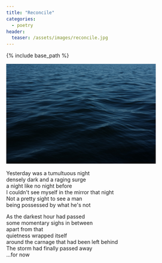 ```yaml
---
title: "Reconcile"
categories:
  - poetry
header:
  teaser: /assets/images/reconcile.jpg
---
```


{% include base_path %}

<img src="/assets/images/reconcile.jpg" width="400">

Yesterday was a tumultuous night  
densely dark and a raging surge  
a night like no night before  
I couldn't see myself in the mirror that night  
Not a pretty sight to see a man  
being possessed by what he's not

As the darkest hour had passed  
some momentary sighs in between  
apart from that  
quietness wrapped itself  
around the carnage that had been left behind  
The storm had finally passed away  
...for now
